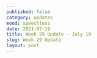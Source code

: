 ```yaml
---
published: false
category: updates
mood: speechless
date: 2021-07-19
title: Week 29 Update - July 19
slug: Week 29 Update
layout: post
---
```





<!--more-->

    